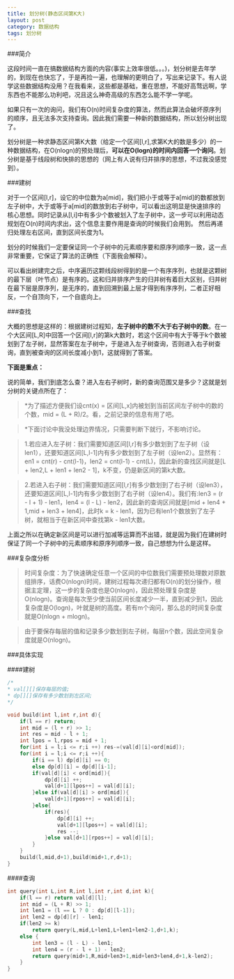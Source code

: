 ```yaml
---
title: 划分树(静态区间第K大)
layout: post
category: 数据结构
tags: 划分树
---
```



###简介



这段时间一直在搞数据结构方面的内容(事实上效率很低。。。)，划分树是去年学的，到现在也快忘了，于是再捡一遍，也理解的更明白了，写出来记录下。有人说学这些数据结构没用？在我看来，这些都是基础，重在思想，不能好高骛远啊，学东西也不能那么功利吧，况且这么神奇高级的东西怎么能不学一学呢。

如果只有一次的询问，我们有O(n)时间复杂度的算法，然而此算法会破坏原序列的顺序，且无法多次支持查询。因此我们需要一种新的数据结构，所以划分树出现了。

划分树是一种求静态区间第K大数（给定一个区间[l,r],求第K大的数是多少）的一种数据结构，在O(nlogn)的预处理后，**可以在O(logn)的时间内回答一个询问**。划分树是基于线段树和快排的思想的（网上有人说有归并排序的思想，不过我没感觉到）。


###建树



对于一个区间[l,r]，设它的中位数为a[mid]，我们把小于或等于a[mid]的数都放到左子树中，大于或等于a[mid]的数放到右子树中，可以看出这明显是快速排序的核心思想。同时记录从[l,i]中有多少个数被划入了左子树中，这一步可以利用动态规划在O(n)时间内求出，这个信息主要作用是查询的时候我们会用到。
然后再递归处理左右区间，直到区间长度为1。

划分的时候我们一定要保证同一个子树中的元素顺序要和原序列顺序一致，这一点非常重要，它保证了算法的正确性（下面我会解释）。

可以看出树建完之后，中序遍历这颗线段树得到的是一个有序序列，也就是这颗树的最下层（叶节点）是有序的。这和归并排序产生的归并树有着巨大区别，归并树在最下层是原序列，是无序的，直到回溯到最上层才得到有序序列，二者正好相反，一个自顶向下，一个自底向上。



###查找



大概的思想是这样的：根据建树过程知，**左子树中的数不大于右子树中的数**。在一个大区间[L,R]中回答一个区间[l,r]的第k大数时，若这个区间中有大于等于k个数被划到了左子树，显然答案在左子树中，于是进入左子树查询，否则进入右子树查询，直到被查询的区间长度减小到1，这就得到了答案。

**下面是重点：**

说的简单，我们到底怎么查？进入左右子树时，新的查询范围又是多少？这就是划分树的关键点所在了：

>*为了描述方便我们设cnt(x) = 区间[L,x]内被划到当前区间左子树中的数的个数，mid = (L + R)/2。看，之前记录的信息有用了吧。

>*下面讨论中我没处理边界情况，只需要判断下就行，不影响讨论。

>1.若应进入左子树：我们需要知道区间[l,r]有多少数划到了左子树（设len1），还要知道区间[L,l-1]内有多少数划到了左子树（设len2）。显然有：en1 = cnt(r) - cnt(l-1)，len2 = cnt(l-1) - cnt(L)，因此新的查找区间就是[L + len2,L + len1 + len2 - 1]，k不变，仍是新区间的第k大数。

>2.若进入右子树：我们需要知道区间[l,r]有多少数划到了右子树（设len3），还要知道区间[L,l-1]内有多少数划到了右子树（设len4）。我们有:len3 = (r - l + 1) - len1，len4 = (l - L) - len2，因此新的查询区间就是[mid + len4 + 1,mid + len3 + len4]，此时k = k - len1，因为已有len1个数放到了左子树，就相当于在新区间中查找第k - len1大数。


上面之所以在确定新区间是可以进行加减等运算而不出错，就是因为我们在建树时保证了同一个子树中的元素顺序和原序列顺序一致，自己想想为什么是这样。


###复杂度分析



>时间复杂度：为了快速确定任意一个区间的中位数我们需要预处理数对原数组排序，话费O(nlogn)时间，建树过程每次递归都有O(n)的划分操作，根据主定理，这一步的复杂度也是O(nlogn)，因此预处理复杂度是O(nlogn)。查询是每次至少使当前区间长度减少一半，直到减少到1，因此复杂度是O(logn)，叶就是树的高度。若有m个询问，那么总的时间复杂度就是O(nlogn + mlogn)。

>由于要保存每层的值和记录多少数划到左子树，每层n个数，因此空间复杂度就是O(nlogn)。



###具体实现



####建树

```cpp
/*
* val[][]保存每层的值;
* dp[][]保存有多少数划到左区间;
*/

void build(int l,int r,int d){
    if(l == r) return;
    int mid = (l + r) >> 1;
    int res = mid - l + 1;
    int lpos = l,rpos = mid + 1;
    for(int i = l;i <= r;i ++) res-=(val[d][i]<ord[mid]);
    for(int i = l;i <= r;i ++){
        if(i == l) dp[d][i] == 0;
        else dp[d][i] = dp[d][i-1];
        if(val[d][i] < ord[mid]){
            dp[d][i] ++;
            val[d+1][lpos++] = val[d][i];
        }else if(val[d][i] > ord[mid]){
            val[d+1][rpos++] = val[d][i];
        }else{
            if(res){
                dp[d][i] ++;
                val[d+1][lpos++] = val[d][i];
                res --;
            }else val[d+1][rpos++] = val[d][i];
        }
    }
    build(l,mid,d+1),build(mid+1,r,d+1);
}
```

####查询

```cpp
int query(int L,int R,int l,int r,int d,int k){
    if(l == r) return val[d][l];
    int mid = (L + R) >> 1;
    int len1 = (l == L ? 0 : dp[d][l-1]);
    int len2 = dp[d][r] - len1;
    if(len2 >= k)
        return query(L,mid,L+len1,L+len1+len2-1,d+1,k);
    else {
        int len3 = (l - L) - len1;
        int len4 = (r - l + 1) - len2;
        return query(mid+1,R,mid+len3+1,mid+len3+len4,d+1,k-len2);
    }
}
```
